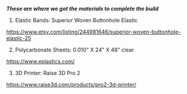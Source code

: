 ***These are where we got the materials to complete the build***

1.  Elastic Bands:  Superior Woven Buttonhole Elastic 

https://www.etsy.com/listing/244981646/superior-woven-buttonhole-elastic-25

2.  Polycarbonate Sheets:  0.010" X 24" X 48" clear

https://www.eplastics.com/

3.  3D Printer:  Raise 3D Pro 2

https://www.raise3d.com/products/pro2-3d-printer/
